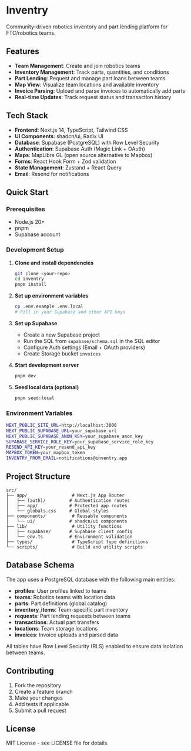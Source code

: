 # Inventry

Community-driven robotics inventory and part lending platform for FTC/robotics teams.

## Features

- **Team Management**: Create and join robotics teams
- **Inventory Management**: Track parts, quantities, and conditions
- **Part Lending**: Request and manage part loans between teams
- **Map View**: Visualize team locations and available inventory
- **Invoice Parsing**: Upload and parse invoices to automatically add parts
- **Real-time Updates**: Track request status and transaction history

## Tech Stack

- **Frontend**: Next.js 14, TypeScript, Tailwind CSS
- **UI Components**: shadcn/ui, Radix UI
- **Database**: Supabase (PostgreSQL) with Row Level Security
- **Authentication**: Supabase Auth (Magic Link + OAuth)
- **Maps**: MapLibre GL (open source alternative to Mapbox)
- **Forms**: React Hook Form + Zod validation
- **State Management**: Zustand + React Query
- **Email**: Resend for notifications

## Quick Start

### Prerequisites

- Node.js 20+
- pnpm
- Supabase account

### Development Setup

1. **Clone and install dependencies**
   ```bash
   git clone <your-repo>
   cd inventry
   pnpm install
   ```

2. **Set up environment variables**
   ```bash
   cp .env.example .env.local
   # Fill in your Supabase and other API keys
   ```

3. **Set up Supabase**
   - Create a new Supabase project
   - Run the SQL from `supabase/schema.sql` in the SQL editor
   - Configure Auth settings (Email + OAuth providers)
   - Create Storage bucket `invoices`

4. **Start development server**
   ```bash
   pnpm dev
   ```

5. **Seed local data (optional)**
   ```bash
   pnpm seed:local
   ```

### Environment Variables

```bash
NEXT_PUBLIC_SITE_URL=http://localhost:3000
NEXT_PUBLIC_SUPABASE_URL=your_supabase_url
NEXT_PUBLIC_SUPABASE_ANON_KEY=your_supabase_anon_key
SUPABASE_SERVICE_ROLE_KEY=your_supabase_service_role_key
RESEND_API_KEY=your_resend_api_key
MAPBOX_TOKEN=your_mapbox_token
INVENTRY_FROM_EMAIL=notifications@inventry.app
```

## Project Structure

```
src/
├── app/                 # Next.js App Router
│   ├── (auth)/         # Authentication routes
│   ├── app/            # Protected app routes
│   └── globals.css     # Global styles
├── components/          # Reusable components
│   └── ui/             # shadcn/ui components
├── lib/                 # Utility functions
│   ├── supabase/       # Supabase client config
│   └── env.ts          # Environment validation
├── types/               # TypeScript type definitions
└── scripts/             # Build and utility scripts
```

## Database Schema

The app uses a PostgreSQL database with the following main entities:

- **profiles**: User profiles linked to teams
- **teams**: Robotics teams with location data
- **parts**: Part definitions (global catalog)
- **inventory_items**: Team-specific part inventory
- **requests**: Part lending requests between teams
- **transactions**: Actual part transfers
- **locations**: Team storage locations
- **invoices**: Invoice uploads and parsed data

All tables have Row Level Security (RLS) enabled to ensure data isolation between teams.

## Contributing

1. Fork the repository
2. Create a feature branch
3. Make your changes
4. Add tests if applicable
5. Submit a pull request

## License

MIT License - see LICENSE file for details.

